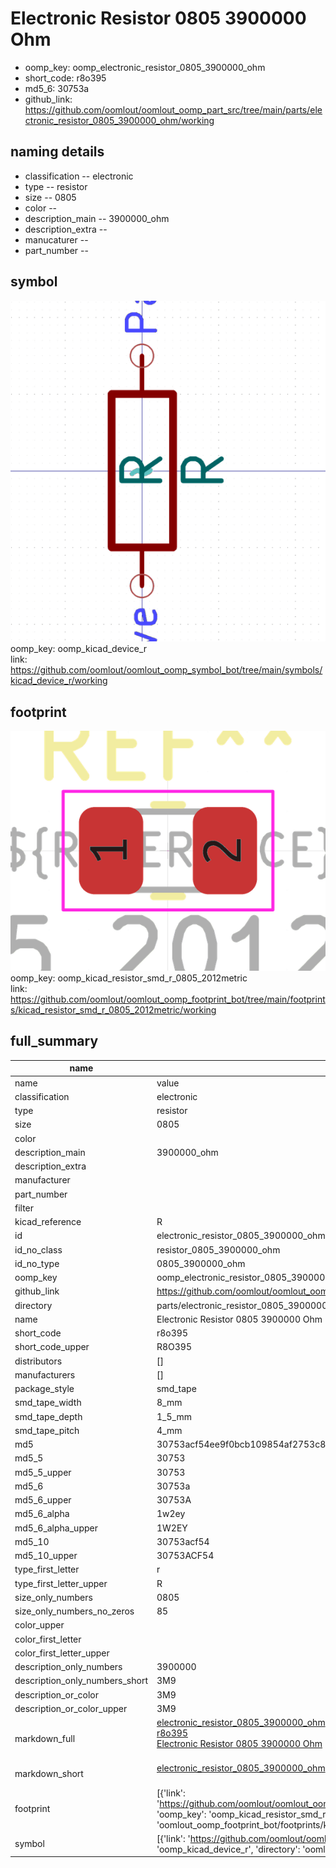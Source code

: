# Electronic Resistor 0805 3900000 Ohm

  
* oomp_key: oomp_electronic_resistor_0805_3900000_ohm 
* short_code: r8o395
* md5_6: 30753a  
* github_link: https://github.com/oomlout/oomlout_oomp_part_src/tree/main/parts/electronic_resistor_0805_3900000_ohm/working  
## naming details
* classification -- electronic
* type -- resistor
* size -- 0805
* color -- 
* description_main -- 3900000_ohm
* description_extra -- 
* manucaturer -- 
* part_number -- 



## symbol

![](symbol/0/working/working_600.png)  
oomp_key: oomp_kicad_device_r  
link: https://github.com/oomlout/oomlout_oomp_symbol_bot/tree/main/symbols/kicad_device_r/working  

## footprint

![](footprint/0/working/working_600.png)  
oomp_key: oomp_kicad_resistor_smd_r_0805_2012metric  
link: https://github.com/oomlout/oomlout_oomp_footprint_bot/tree/main/footprints/kicad_resistor_smd_r_0805_2012metric/working  

## full_summary
| name | value | 
| --- | --- | 
| name | value | 
| classification | electronic | 
| type | resistor | 
| size | 0805 | 
| color |  | 
| description_main | 3900000_ohm | 
| description_extra |  | 
| manufacturer |  | 
| part_number |  | 
| filter |  | 
| kicad_reference | R | 
| id | electronic_resistor_0805_3900000_ohm | 
| id_no_class | resistor_0805_3900000_ohm | 
| id_no_type | 0805_3900000_ohm | 
| oomp_key | oomp_electronic_resistor_0805_3900000_ohm | 
| github_link | https://github.com/oomlout/oomlout_oomp_part_src/tree/main/parts/electronic_resistor_0805_3900000_ohm/working | 
| directory | parts/electronic_resistor_0805_3900000_ohm | 
| name | Electronic Resistor 0805 3900000 Ohm | 
| short_code | r8o395 | 
| short_code_upper | R8O395 | 
| distributors | [] | 
| manufacturers | [] | 
| package_style | smd_tape | 
| smd_tape_width | 8_mm | 
| smd_tape_depth | 1_5_mm | 
| smd_tape_pitch | 4_mm | 
| md5 | 30753acf54ee9f0bcb109854af2753c8 | 
| md5_5 | 30753 | 
| md5_5_upper | 30753 | 
| md5_6 | 30753a | 
| md5_6_upper | 30753A | 
| md5_6_alpha | 1w2ey | 
| md5_6_alpha_upper | 1W2EY | 
| md5_10 | 30753acf54 | 
| md5_10_upper | 30753ACF54 | 
| type_first_letter | r | 
| type_first_letter_upper | R | 
| size_only_numbers | 0805 | 
| size_only_numbers_no_zeros | 85 | 
| color_upper |  | 
| color_first_letter |  | 
| color_first_letter_upper |  | 
| description_only_numbers | 3900000 | 
| description_only_numbers_short | 3M9 | 
| description_or_color | 3M9 | 
| description_or_color_upper | 3M9 | 
| markdown_full | [electronic_resistor_0805_3900000_ohm](https://github.com/oomlout/oomlout_oomp_part_src/tree/main/parts/electronic_resistor_0805_3900000_ohm/working)<br>[r8o395](https://github.com/oomlout/oomlout_oomp_part_src/tree/main/parts/electronic_resistor_0805_3900000_ohm/working)<br>[Electronic Resistor 0805 3900000 Ohm](https://github.com/oomlout/oomlout_oomp_part_src/tree/main/parts/electronic_resistor_0805_3900000_ohm/working)<br><br> | 
| markdown_short | [electronic_resistor_0805_3900000_ohm](https://github.com/oomlout/oomlout_oomp_part_src/tree/main/parts/electronic_resistor_0805_3900000_ohm/working)<br><br> | 
| footprint | [{'link': 'https://github.com/oomlout/oomlout_oomp_footprint_bot/tree/main/foootprntss/kicad_resistor_smd_r_0805_2012metric', 'oomp_key': 'oomp_kicad_resistor_smd_r_0805_2012metric', 'directory': 'oomlout_oomp_footprint_bot/footprints/kicad_resistor_smd_r_0805_2012metric//working/working.kicad_mod'}] | 
| symbol | [{'link': 'https://github.com/oomlout/oomlout_oomp_symbol_bot/tree/main/symbols/kicad_device_r', 'oomp_key': 'oomp_kicad_device_r', 'directory': 'oomlout_oomp_symbol_bot/symbols/kicad_device_r//working/working.kicad_sym'}] | 
